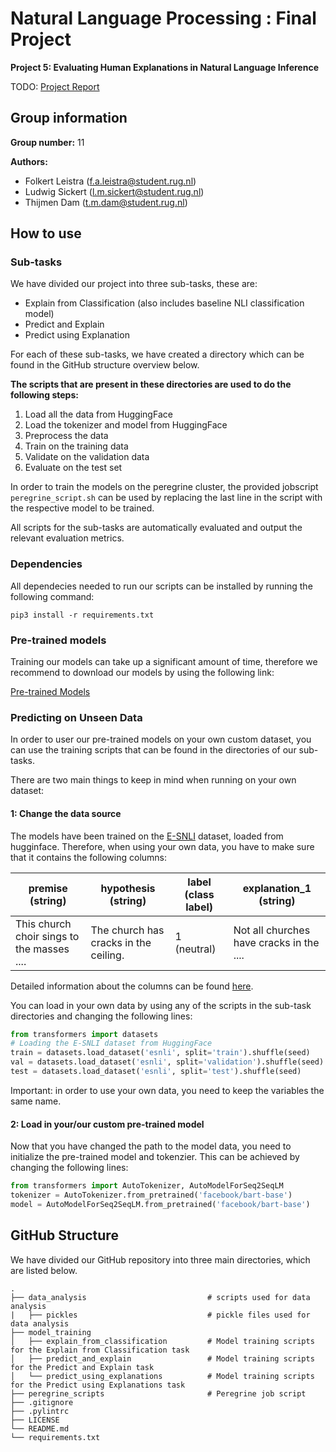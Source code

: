 # Natural Language Processing : Final Project

**Project 5: Evaluating Human Explanations in Natural Language Inference**

TODO:
[Project Report](www.google.com)

## Group information

**Group number:** 11

**Authors:**

- Folkert Leistra    (f.a.leistra@student.rug.nl)
- Ludwig Sickert     (l.m.sickert@student.rug.nl)
- Thijmen Dam        (t.m.dam@student.rug.nl)

## How to use

### Sub-tasks

We  have divided our project into three sub-tasks, these are:

- Explain from Classification (also includes baseline NLI classification model)
- Predict and Explain
- Predict using Explanation

For each of these sub-tasks, we have created a directory which can be found in the GitHub structure overview below.

**The scripts that are present in these directories are used to do the following steps:**

1. Load all the data from HuggingFace
2. Load the tokenizer and model from HuggingFace
3. Preprocess the data
4. Train on the training data
5. Validate on the validation data
6. Evaluate on the test set

In order to train the models on the peregrine cluster, the provided jobscript `peregrine_script.sh` can be used by replacing the last line in the script with the respective model to be trained.

All scripts for the sub-tasks are automatically evaluated and output the relevant evaluation metrics.

### Dependencies

All dependecies needed to run our scripts can be installed by running the following command:

```
pip3 install -r requirements.txt
```

### Pre-trained models

Training our models can take up a significant amount of time, therefore we recommend to download our models
by using the following link:

[Pre-trained Models](https://drive.google.com/drive/folders/1BQPve4I38Zvn2Cb1xlBJT7vgzeHw8WNS?usp=sharing)

### Predicting on Unseen Data

In order to user our pre-trained models on your own custom dataset, you can use the training scripts
that can be found in the directories of our sub-tasks.

There are two main things to keep in mind when running on your own dataset:

#### 1: Change the data source

The models have been trained on the [E-SNLI](https://huggingface.co/datasets/esnli) dataset, loaded from hugginface. Therefore, when using your own data, you have to make sure that it contains the following columns:


premise (string) | hypothesis (string) | label (class label)     | explanation_1 (string)
---------------- |------------------|-------------------------| ----------
This church choir sings to the masses ....| The church has cracks in the ceiling.                 | 1 (neutral)             | Not all churches have cracks in the ....

Detailed information about the columns can be found [here](https://huggingface.co/datasets/esnli).

You can load in your own data by using any of the scripts in the sub-task directories and changing  the following lines:

```python
from transformers import datasets
# Loading the E-SNLI dataset from HuggingFace
train = datasets.load_dataset('esnli', split='train').shuffle(seed)
val = datasets.load_dataset('esnli', split='validation').shuffle(seed)
test = datasets.load_dataset('esnli', split='test').shuffle(seed)
```

Important: in order to use your own data, you need to keep the variables the same name.

#### 2: Load in your/our custom pre-trained model

Now that you have changed the path to the model data, you need to initialize the pre-trained model and tokenzier. This can be achieved by changing the following lines:

```python
from transformers import AutoTokenizer, AutoModelForSeq2SeqLM
tokenizer = AutoTokenizer.from_pretrained('facebook/bart-base')
model = AutoModelForSeq2SeqLM.from_pretrained('facebook/bart-base')
```

## GitHub Structure

We have divided our GitHub repository into three main directories, which are listed below.

````
.
├── data_analysis                           # scripts used for data analysis
|   ├── pickles                             # pickle files used for data analysis           
├── model_training                    
│   ├── explain_from_classification         # Model training scripts for the Explain from Classification task      
│   ├── predict_and_explain                 # Model training scripts for the Predict and Explain task
│   └── predict_using_explanations          # Model training scripts for the Predict using Explanations task
├── peregrine_scripts                       # Peregrine job script                     
├── .gitignore                    
├── .pylintrc                   
├── LICENSE
└── README.md
└── requirements.txt
````
